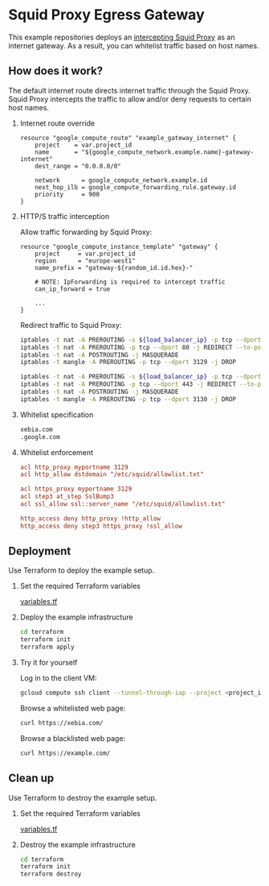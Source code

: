 # Squid Proxy Egress Gateway

This example repositories deploys an [intercepting Squid Proxy](https://wiki.squid-cache.org/ConfigExamples/Intercept/LinuxRedirect#linux-traffic-interception-using-redirect) as an internet gateway. As a result, you can whitelist traffic based on host names.

## How does it work?

The default internet route directs internet traffic through the Squid Proxy. Squid Proxy intercepts the traffic to allow and/or deny requests to certain host names.

1. Internet route override
    ```hcl
    resource "google_compute_route" "example_gateway_internet" {
        project    = var.project_id
        name       = "${google_compute_network.example.name}-gateway-internet"
        dest_range = "0.0.0.0/0"

        network      = google_compute_network.example.id
        next_hop_ilb = google_compute_forwarding_rule.gateway.id
        priority     = 900
    }
    ```

2. HTTP/S traffic interception

    Allow traffic forwarding by Squid Proxy:

    ```hcl  
    resource "google_compute_instance_template" "gateway" {
        project     = var.project_id
        region      = "europe-west1"
        name_prefix = "gateway-${random_id.id.hex}-"

        # NOTE: IpForwarding is required to intercept traffic
        can_ip_forward = true

        ...
    }
    ```

    Redirect traffic to Squid Proxy:

    ```bash
    iptables -t nat -A PREROUTING -s ${load_balancer_ip} -p tcp --dport 80 -j ACCEPT
    iptables -t nat -A PREROUTING -p tcp --dport 80 -j REDIRECT --to-port 3129
    iptables -t nat -A POSTROUTING -j MASQUERADE
    iptables -t mangle -A PREROUTING -p tcp --dport 3129 -j DROP

    iptables -t nat -A PREROUTING -s ${load_balancer_ip} -p tcp --dport 443 -j ACCEPT
    iptables -t nat -A PREROUTING -p tcp --dport 443 -j REDIRECT --to-port 3130
    iptables -t nat -A POSTROUTING -j MASQUERADE
    iptables -t mangle -A PREROUTING -p tcp --dport 3130 -j DROP
    ```


3. Whitelist specification

    ```bash
    xebia.com
    .google.com
    ```

4. Whitelist enforcement

    ```ini
    acl http_proxy myportname 3129
    acl http_allow dstdomain "/etc/squid/allowlist.txt"

    acl https_proxy myportname 3129
    acl step3 at_step SslBump3
    acl ssl_allow ssl::server_name "/etc/squid/allowlist.txt"

    http_access deny http_proxy !http_allow
    http_access deny step3 https_proxy !ssl_allow 
    ```


## Deployment

Use Terraform to deploy the example setup.

1. Set the required Terraform variables

    [variables.tf](terraform/variables.tf)

2. Deploy the example infrastructure

    ```bash
    cd terraform
    terraform init
    terraform apply
    ```

3. Try it for yourself

    Log in to the client VM:

    ```bash
    gcloud compute ssh client --tunnel-through-iap --project <project_id>
    ```

    Browse a whitelisted web page:

    ```bash
    curl https://xebia.com/
    ```

    Browse a blacklisted web page:

    ```bash
    curl https://example.com/
    ```

## Clean up

Use Terraform to destroy the example setup.

1. Set the required Terraform variables

    [variables.tf](terraform/variables.tf)

2. Destroy the example infrastructure

    ```bash
    cd terraform
    terraform init
    terraform destroy
    ```
